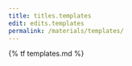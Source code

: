 ```yaml
---
title: titles.templates
edit: edits.templates
permalink: /materials/templates/
---
```


{% tf templates.md %}